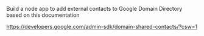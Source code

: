 Build a node app to add external contacts to Google Domain Directory based on this documentation

https://developers.google.com/admin-sdk/domain-shared-contacts/?csw=1
